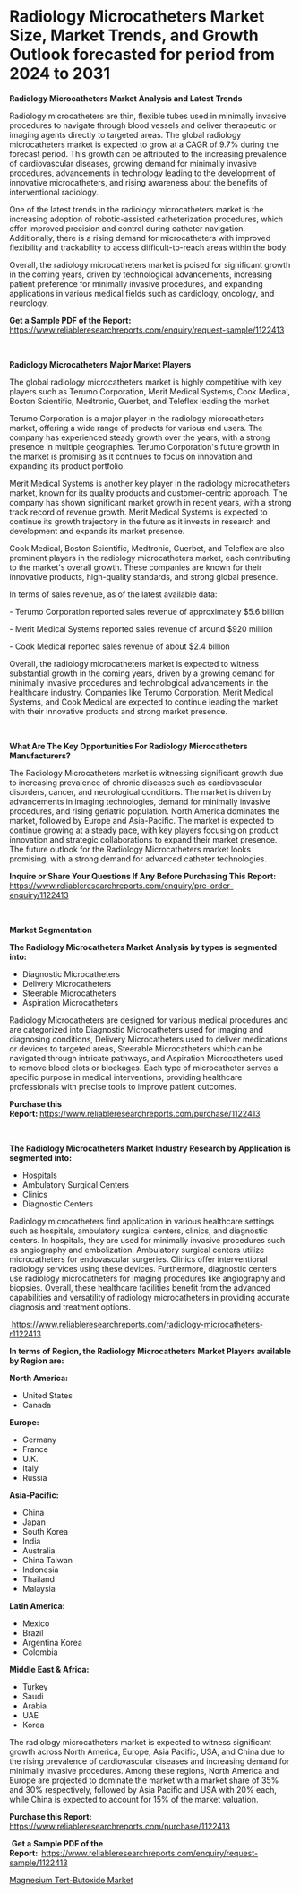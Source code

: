 <p><h1>Radiology Microcatheters Market Size, Market Trends, and Growth Outlook forecasted for period from 2024 to 2031</h1></p><p><strong>Radiology Microcatheters Market Analysis and Latest Trends</strong></p>
<p><p>Radiology microcatheters are thin, flexible tubes used in minimally invasive procedures to navigate through blood vessels and deliver therapeutic or imaging agents directly to targeted areas. The global radiology microcatheters market is expected to grow at a CAGR of 9.7% during the forecast period. This growth can be attributed to the increasing prevalence of cardiovascular diseases, growing demand for minimally invasive procedures, advancements in technology leading to the development of innovative microcatheters, and rising awareness about the benefits of interventional radiology.</p><p>One of the latest trends in the radiology microcatheters market is the increasing adoption of robotic-assisted catheterization procedures, which offer improved precision and control during catheter navigation. Additionally, there is a rising demand for microcatheters with improved flexibility and trackability to access difficult-to-reach areas within the body.</p><p>Overall, the radiology microcatheters market is poised for significant growth in the coming years, driven by technological advancements, increasing patient preference for minimally invasive procedures, and expanding applications in various medical fields such as cardiology, oncology, and neurology.</p></p>
<p><strong>Get a Sample PDF of the Report:&nbsp;</strong> <a href="https://www.reliableresearchreports.com/enquiry/request-sample/1122413">https://www.reliableresearchreports.com/enquiry/request-sample/1122413</a></p>
<p>&nbsp;</p>
<p><strong>Radiology Microcatheters Major Market Players</strong></p>
<p><p>The global radiology microcatheters market is highly competitive with key players such as Terumo Corporation, Merit Medical Systems, Cook Medical, Boston Scientific, Medtronic, Guerbet, and Teleflex leading the market.</p><p>Terumo Corporation is a major player in the radiology microcatheters market, offering a wide range of products for various end users. The company has experienced steady growth over the years, with a strong presence in multiple geographies. Terumo Corporation's future growth in the market is promising as it continues to focus on innovation and expanding its product portfolio.</p><p>Merit Medical Systems is another key player in the radiology microcatheters market, known for its quality products and customer-centric approach. The company has shown significant market growth in recent years, with a strong track record of revenue growth. Merit Medical Systems is expected to continue its growth trajectory in the future as it invests in research and development and expands its market presence.</p><p>Cook Medical, Boston Scientific, Medtronic, Guerbet, and Teleflex are also prominent players in the radiology microcatheters market, each contributing to the market's overall growth. These companies are known for their innovative products, high-quality standards, and strong global presence.</p><p>In terms of sales revenue, as of the latest available data:</p><p>- Terumo Corporation reported sales revenue of approximately $5.6 billion</p><p>- Merit Medical Systems reported sales revenue of around $920 million</p><p>- Cook Medical reported sales revenue of about $2.4 billion</p><p>Overall, the radiology microcatheters market is expected to witness substantial growth in the coming years, driven by a growing demand for minimally invasive procedures and technological advancements in the healthcare industry. Companies like Terumo Corporation, Merit Medical Systems, and Cook Medical are expected to continue leading the market with their innovative products and strong market presence.</p></p>
<p>&nbsp;</p>
<p><strong>What Are The Key Opportunities For Radiology Microcatheters Manufacturers?</strong></p>
<p><p>The Radiology Microcatheters market is witnessing significant growth due to increasing prevalence of chronic diseases such as cardiovascular disorders, cancer, and neurological conditions. The market is driven by advancements in imaging technologies, demand for minimally invasive procedures, and rising geriatric population. North America dominates the market, followed by Europe and Asia-Pacific. The market is expected to continue growing at a steady pace, with key players focusing on product innovation and strategic collaborations to expand their market presence. The future outlook for the Radiology Microcatheters market looks promising, with a strong demand for advanced catheter technologies.</p></p>
<p><strong>Inquire or Share Your Questions If Any Before Purchasing This Report:</strong> <a href="https://www.reliableresearchreports.com/enquiry/pre-order-enquiry/1122413">https://www.reliableresearchreports.com/enquiry/pre-order-enquiry/1122413</a></p>
<p>&nbsp;</p>
<p><strong>Market Segmentation</strong></p>
<p><strong>The Radiology Microcatheters Market Analysis by types is segmented into:</strong></p>
<p><ul><li>Diagnostic Microcatheters</li><li>Delivery Microcatheters</li><li>Steerable Microcatheters</li><li>Aspiration Microcatheters</li></ul></p>
<p><p>Radiology Microcatheters are designed for various medical procedures and are categorized into Diagnostic Microcatheters used for imaging and diagnosing conditions, Delivery Microcatheters used to deliver medications or devices to targeted areas, Steerable Microcatheters which can be navigated through intricate pathways, and Aspiration Microcatheters used to remove blood clots or blockages. Each type of microcatheter serves a specific purpose in medical interventions, providing healthcare professionals with precise tools to improve patient outcomes.</p></p>
<p><strong>Purchase this Report:&nbsp;</strong><a href="https://www.reliableresearchreports.com/purchase/1122413">https://www.reliableresearchreports.com/purchase/1122413</a></p>
<p>&nbsp;</p>
<p><strong>The Radiology Microcatheters Market Industry Research by Application is segmented into:</strong></p>
<p><ul><li>Hospitals</li><li>Ambulatory Surgical Centers</li><li>Clinics</li><li>Diagnostic Centers</li></ul></p>
<p><p>Radiology microcatheters find application in various healthcare settings such as hospitals, ambulatory surgical centers, clinics, and diagnostic centers. In hospitals, they are used for minimally invasive procedures such as angiography and embolization. Ambulatory surgical centers utilize microcatheters for endovascular surgeries. Clinics offer interventional radiology services using these devices. Furthermore, diagnostic centers use radiology microcatheters for imaging procedures like angiography and biopsies. Overall, these healthcare facilities benefit from the advanced capabilities and versatility of radiology microcatheters in providing accurate diagnosis and treatment options.</p></p>
<p><a href="https://www.reliableresearchreports.com/radiology-microcatheters-r1122413">&nbsp;https://www.reliableresearchreports.com/radiology-microcatheters-r1122413</a></p>
<p><strong>In terms of Region, the Radiology Microcatheters Market Players available by Region are:</strong></p>
<p>
    <p> <strong> North America: </strong>
        <ul>
            <li>United States</li>
            <li>Canada</li>
        </ul>
        </p> 
    <p> <strong> Europe: </strong>
        <ul>
            <li>Germany</li>
            <li>France</li>
            <li>U.K.</li>
            <li>Italy</li>
            <li>Russia</li>
        </ul>
        </p> 
    <p> <strong> Asia-Pacific: </strong>
        <ul>
            <li>China</li>
            <li>Japan</li>
            <li>South Korea</li>
            <li>India</li>
            <li>Australia</li>
            <li>China Taiwan</li>
            <li>Indonesia</li>
            <li>Thailand</li>
            <li>Malaysia</li>
        </ul>
        </p> 
    <p> <strong> Latin America: </strong>
        <ul>
            <li>Mexico</li>
            <li>Brazil</li>
            <li>Argentina Korea</li>
            <li>Colombia</li>
        </ul>
        </p> 
    <p> <strong> Middle East & Africa: </strong>
        <ul>
            <li>Turkey</li>
            <li>Saudi</li>
            <li>Arabia</li>
            <li>UAE</li>
            <li>Korea</li>
        </ul>
    </p>
    </p>
<p><p>The radiology microcatheters market is expected to witness significant growth across North America, Europe, Asia Pacific, USA, and China due to the rising prevalence of cardiovascular diseases and increasing demand for minimally invasive procedures. Among these regions, North America and Europe are projected to dominate the market with a market share of 35% and 30% respectively, followed by Asia Pacific and USA with 20% each, while China is expected to account for 15% of the market valuation.</p></p>
<p><strong>Purchase this Report: </strong><a href="https://www.reliableresearchreports.com/purchase/1122413">https://www.reliableresearchreports.com/purchase/1122413</a></p>
<p>&nbsp;<strong>Get a Sample PDF of the Report:&nbsp;&nbsp;</strong><a href="https://www.reliableresearchreports.com/enquiry/request-sample/1122413">https://www.reliableresearchreports.com/enquiry/request-sample/1122413</a></p>
<p><strong></strong></p>
<p><p><a href="https://chivalrous-flock-a86.notion.site/Magnesium-Tert-Butoxide-Market-Share-Evolution-and-Market-Growth-Trends-2024-2031-08452a993eef4f37b0e90c2f7cfb57ed">Magnesium Tert-Butoxide Market</a></p></p>